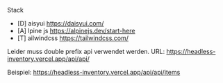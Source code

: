 Stack

- [D] aisyui https://daisyui.com/
- [A] lpine js https://alpinejs.dev/start-here
- [T] ailwindcss https://tailwindcss.com/

Leider muss double prefix api verwendet werden.
URL: https://headless-inventory.vercel.app/api/api/

Beispiel: https://headless-inventory.vercel.app/api/api/items
